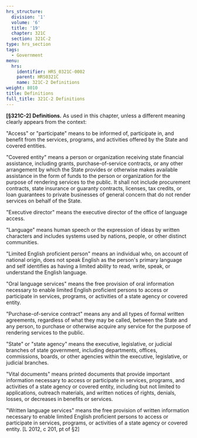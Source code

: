 ```yaml
---
hrs_structure:
  division: '1'
  volume: '6'
  title: '19'
  chapter: 321C
  section: 321C-2
type: hrs_section
tags:
  - Government
menu:
  hrs:
    identifier: HRS_0321C-0002
    parent: HRS0321C
    name: 321C-2 Definitions
weight: 8010
title: Definitions
full_title: 321C-2 Definitions
---
```

**[§321C-2]** **Definitions.** As used in this chapter, unless a different meaning clearly appears from the context:

"Access" or "participate" means to be informed of, participate in, and benefit from the services, programs, and activities offered by the State and covered entities.

"Covered entity" means a person or organization receiving state financial assistance, including grants, purchase-of-service contracts, or any other arrangement by which the State provides or otherwise makes available assistance in the form of funds to the person or organization for the purpose of rendering services to the public. It shall not include procurement contracts, state insurance or guaranty contracts, licenses, tax credits, or loan guarantees to private businesses of general concern that do not render services on behalf of the State.

"Executive director" means the executive director of the office of language access.

"Language" means human speech or the expression of ideas by written characters and includes systems used by nations, people, or other distinct communities.

"Limited English proficient person" means an individual who, on account of national origin, does not speak English as the person's primary language and self identifies as having a limited ability to read, write, speak, or understand the English language.

"Oral language services" means the free provision of oral information necessary to enable limited English proficient persons to access or participate in services, programs, or activities of a state agency or covered entity.

"Purchase-of-service contract" means any and all types of formal written agreements, regardless of what they may be called, between the State and any person, to purchase or otherwise acquire any service for the purpose of rendering services to the public.

"State" or "state agency" means the executive, legislative, or judicial branches of state government, including departments, offices, commissions, boards, or other agencies within the executive, legislative, or judicial branches.

"Vital documents" means printed documents that provide important information necessary to access or participate in services, programs, and activities of a state agency or covered entity, including but not limited to applications, outreach materials, and written notices of rights, denials, losses, or decreases in benefits or services.

"Written language services" means the free provision of written information necessary to enable limited English proficient persons to access or participate in services, programs, or activities of a state agency or covered entity. [L 2012, c 201, pt of §2]